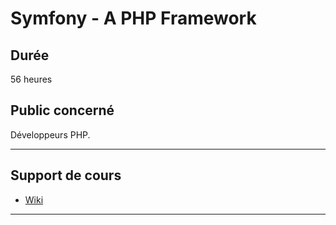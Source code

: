 # Symfony - A PHP Framework

## Durée

56 heures

## Public concerné

Développeurs PHP.

___

## Support de cours

* [Wiki](https://github.com/seeren-training/Symfony/wiki)

___
